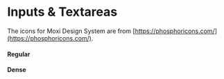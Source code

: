 # Inputs & Textareas

The icons for Moxi Design System are from [https://phosphoricons.com/](https://phosphoricons.com/).

<div class="flex flex-row flex-nowrap justify-between">
  <div style="width: 47%;">
    <h4>Regular</h4>
    <div class="my-5">
      <mx-input label="Placeholder"></mx-input>
    </div>
    <div class="my-5">
      <mx-input label="Placeholder & Left Icon" left-icon="ph-apple-logo"></mx-input>
    </div>
    <div class="my-5">
      <mx-input label="Placeholder & Right Icon" right-icon="ph-apple-logo"></mx-input>
    </div>
    <div class="my-5">
      <mx-input label="Placeholder & Assistive Text" assistive-text="Helpful text about input"></mx-input>
    </div>
    <div class="my-5">
      <mx-input label="Placeholder & Right Icon" value="Some Error" error></mx-input>
    </div>
  </div>
  <div style="width: 47%;">
    <h4>Dense</h4>
    <div class="my-5">
      <mx-input label="Placeholder" dense></mx-input>
    </div>
    <div class="my-5">
      <mx-input label="Placeholder & Left Icon" left-icon="ph-apple-logo" dense></mx-input>
    </div>
    <div class="my-5">
      <mx-input label="Placeholder & Right Icon" right-icon="ph-apple-logo" dense></mx-input>
    </div>
    <div class="my-5">
      <mx-input label="Placeholder & Assistive Text" assistive-text="Helpful text about input" dense></mx-input>
    </div>
    <div class="my-5">
      <mx-input label="Placeholder & Right Icon" right-icon="ph-apple-logo" value="Some Error" error dense></mx-input>
    </div>
  </div>
</div>
